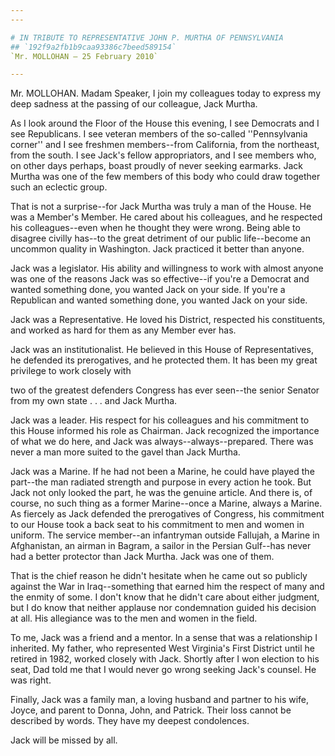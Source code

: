 ```yaml
---
---

# IN TRIBUTE TO REPRESENTATIVE JOHN P. MURTHA OF PENNSYLVANIA
## `192f9a2fb1b9caa93386c7beed589154`
`Mr. MOLLOHAN — 25 February 2010`

---
```



Mr. MOLLOHAN. Madam Speaker, I join my colleagues today to express my 
deep sadness at the passing of our colleague, Jack Murtha.

As I look around the Floor of the House this evening, I see Democrats 
and I see Republicans. I see veteran members of the so-called 
''Pennsylvania corner'' and I see freshmen members--from California, 
from the northeast, from the south. I see Jack's fellow appropriators, 
and I see members who, on other days perhaps, boast proudly of never 
seeking earmarks. Jack Murtha was one of the few members of this body 
who could draw together such an eclectic group.

That is not a surprise--for Jack Murtha was truly a man of the House. 
He was a Member's Member. He cared about his colleagues, and he 
respected his colleagues--even when he thought they were wrong. Being 
able to disagree civilly has--to the great detriment of our public 
life--become an uncommon quality in Washington. Jack practiced it 
better than anyone.

Jack was a legislator. His ability and willingness to work with 
almost anyone was one of the reasons Jack was so effective--if you're a 
Democrat and wanted something done, you wanted Jack on your side. If 
you're a Republican and wanted something done, you wanted Jack on your 
side.

Jack was a Representative. He loved his District, respected his 
constituents, and worked as hard for them as any Member ever has.

Jack was an institutionalist. He believed in this House of 
Representatives, he defended its prerogatives, and he protected them. 
It has been my great privilege to work closely with


two of the greatest defenders Congress has ever seen--the senior 
Senator from my own state . . . and Jack Murtha.

Jack was a leader. His respect for his colleagues and his commitment 
to this House informed his role as Chairman. Jack recognized the 
importance of what we do here, and Jack was always--always--prepared. 
There was never a man more suited to the gavel than Jack Murtha.

Jack was a Marine. If he had not been a Marine, he could have played 
the part--the man radiated strength and purpose in every action he 
took. But Jack not only looked the part, he was the genuine article. 
And there is, of course, no such thing as a former Marine--once a 
Marine, always a Marine. As fiercely as Jack defended the prerogatives 
of Congress, his commitment to our House took a back seat to his 
commitment to men and women in uniform. The service member--an 
infantryman outside Fallujah, a Marine in Afghanistan, an airman in 
Bagram, a sailor in the Persian Gulf--has never had a better protector 
than Jack Murtha. Jack was one of them.

That is the chief reason he didn't hesitate when he came out so 
publicly against the War in Iraq--something that earned him the respect 
of many and the enmity of some. I don't know that he didn't care about 
either judgment, but I do know that neither applause nor condemnation 
guided his decision at all. His allegiance was to the men and women in 
the field.

To me, Jack was a friend and a mentor. In a sense that was a 
relationship I inherited. My father, who represented West Virginia's 
First District until he retired in 1982, worked closely with Jack. 
Shortly after I won election to his seat, Dad told me that I would 
never go wrong seeking Jack's counsel. He was right.

Finally, Jack was a family man, a loving husband and partner to his 
wife, Joyce, and parent to Donna, John, and Patrick. Their loss cannot 
be described by words. They have my deepest condolences.

Jack will be missed by all.
